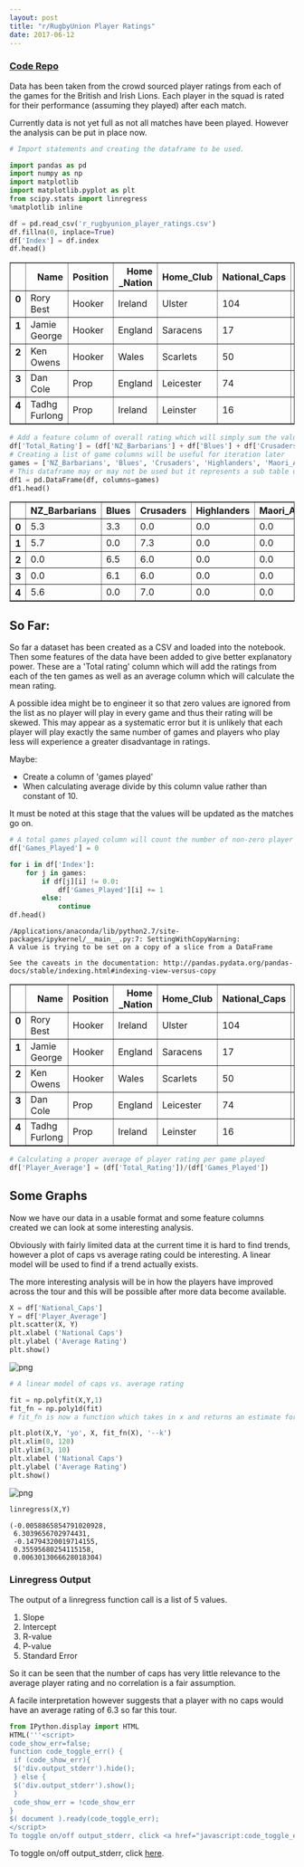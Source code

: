 ```yaml
---
layout: post
title: "r/RugbyUnion Player Ratings"
date: 2017-06-12
---
```


### [Code Repo](https://github.com/LEO-E-100/Rock-Paper-Scissors)

Data has been taken from the crowd sourced player ratings from each of the games for the British and Irish Lions. Each player in the squad is rated for their performance (assuming they played) after each match.

Currently data is not yet full as not all matches have been played. However the analysis can be put in place now.


```python
# Import statements and creating the dataframe to be used.

import pandas as pd
import numpy as np
import matplotlib
import matplotlib.pyplot as plt
from scipy.stats import linregress
%matplotlib inline

df = pd.read_csv('r_rugbyunion_player_ratings.csv')
df.fillna(0, inplace=True)
df['Index'] = df.index
df.head()
```




<div>
<style>
    .dataframe thead tr:only-child th {
        text-align: right;
    }

    .dataframe thead th {
        text-align: left;
    }

    .dataframe tbody tr th {
        vertical-align: top;
    }
</style>
<table border="1" class="dataframe">
  <thead>
    <tr style="text-align: right;">
      <th></th>
      <th>Name</th>
      <th>Position</th>
      <th>Home _Nation</th>
      <th>Home_Club</th>
      <th>National_Caps</th>
      <th>Lions_Caps</th>
      <th>NZ_Barbarians</th>
      <th>Blues</th>
      <th>Crusaders</th>
      <th>Highlanders</th>
      <th>Maori_All_Blacks</th>
      <th>Chiefs</th>
      <th>All_Blacks_1</th>
      <th>Hurricanes</th>
      <th>All_Blacks_2</th>
      <th>All_Blacks_3</th>
      <th>All_Blacks_Avg</th>
      <th>Index</th>
    </tr>
  </thead>
  <tbody>
    <tr>
      <th>0</th>
      <td>Rory Best</td>
      <td>Hooker</td>
      <td>Ireland</td>
      <td>Ulster</td>
      <td>104</td>
      <td>0</td>
      <td>5.3</td>
      <td>3.3</td>
      <td>0.0</td>
      <td>0.0</td>
      <td>0.0</td>
      <td>0.0</td>
      <td>0.0</td>
      <td>0.0</td>
      <td>0.0</td>
      <td>0.0</td>
      <td>0.0</td>
      <td>0</td>
    </tr>
    <tr>
      <th>1</th>
      <td>Jamie George</td>
      <td>Hooker</td>
      <td>England</td>
      <td>Saracens</td>
      <td>17</td>
      <td>0</td>
      <td>5.7</td>
      <td>0.0</td>
      <td>7.3</td>
      <td>0.0</td>
      <td>0.0</td>
      <td>0.0</td>
      <td>0.0</td>
      <td>0.0</td>
      <td>0.0</td>
      <td>0.0</td>
      <td>0.0</td>
      <td>1</td>
    </tr>
    <tr>
      <th>2</th>
      <td>Ken Owens</td>
      <td>Hooker</td>
      <td>Wales</td>
      <td>Scarlets</td>
      <td>50</td>
      <td>0</td>
      <td>0.0</td>
      <td>6.5</td>
      <td>6.0</td>
      <td>0.0</td>
      <td>0.0</td>
      <td>0.0</td>
      <td>0.0</td>
      <td>0.0</td>
      <td>0.0</td>
      <td>0.0</td>
      <td>0.0</td>
      <td>2</td>
    </tr>
    <tr>
      <th>3</th>
      <td>Dan Cole</td>
      <td>Prop</td>
      <td>England</td>
      <td>Leicester</td>
      <td>74</td>
      <td>3</td>
      <td>0.0</td>
      <td>6.1</td>
      <td>6.0</td>
      <td>0.0</td>
      <td>0.0</td>
      <td>0.0</td>
      <td>0.0</td>
      <td>0.0</td>
      <td>0.0</td>
      <td>0.0</td>
      <td>0.0</td>
      <td>3</td>
    </tr>
    <tr>
      <th>4</th>
      <td>Tadhg Furlong</td>
      <td>Prop</td>
      <td>Ireland</td>
      <td>Leinster</td>
      <td>16</td>
      <td>0</td>
      <td>5.6</td>
      <td>0.0</td>
      <td>7.0</td>
      <td>0.0</td>
      <td>0.0</td>
      <td>0.0</td>
      <td>0.0</td>
      <td>0.0</td>
      <td>0.0</td>
      <td>0.0</td>
      <td>0.0</td>
      <td>4</td>
    </tr>
  </tbody>
</table>
</div>




```python
# Add a feature column of overall rating which will simply sum the values in the game columns
df['Total_Rating'] = (df['NZ_Barbarians'] + df['Blues'] + df['Crusaders'] + df['Highlanders'] + df['Maori_All_Blacks'] + df['Chiefs'] + df['All_Blacks_1'] + df ['Hurricanes'] + df['All_Blacks_2'] + df['All_Blacks_3'])
# Creating a list of game columns will be useful for iteration later
games = ['NZ_Barbarians', 'Blues', 'Crusaders', 'Highlanders', 'Maori_All_Blacks', 'Chiefs', 'All_Blacks_1', 'Hurricanes', 'All_Blacks_2', 'All_Blacks_3']
# This dataframe may or may not be used but it represents a sub table of all player ratings without names etc.
df1 = pd.DataFrame(df, columns=games)
df1.head()
```




<div>
<style>
    .dataframe thead tr:only-child th {
        text-align: right;
    }

    .dataframe thead th {
        text-align: left;
    }

    .dataframe tbody tr th {
        vertical-align: top;
    }
</style>
<table border="1" class="dataframe">
  <thead>
    <tr style="text-align: right;">
      <th></th>
      <th>NZ_Barbarians</th>
      <th>Blues</th>
      <th>Crusaders</th>
      <th>Highlanders</th>
      <th>Maori_All_Blacks</th>
      <th>Chiefs</th>
      <th>All_Blacks_1</th>
      <th>Hurricanes</th>
      <th>All_Blacks_2</th>
      <th>All_Blacks_3</th>
    </tr>
  </thead>
  <tbody>
    <tr>
      <th>0</th>
      <td>5.3</td>
      <td>3.3</td>
      <td>0.0</td>
      <td>0.0</td>
      <td>0.0</td>
      <td>0.0</td>
      <td>0.0</td>
      <td>0.0</td>
      <td>0.0</td>
      <td>0.0</td>
    </tr>
    <tr>
      <th>1</th>
      <td>5.7</td>
      <td>0.0</td>
      <td>7.3</td>
      <td>0.0</td>
      <td>0.0</td>
      <td>0.0</td>
      <td>0.0</td>
      <td>0.0</td>
      <td>0.0</td>
      <td>0.0</td>
    </tr>
    <tr>
      <th>2</th>
      <td>0.0</td>
      <td>6.5</td>
      <td>6.0</td>
      <td>0.0</td>
      <td>0.0</td>
      <td>0.0</td>
      <td>0.0</td>
      <td>0.0</td>
      <td>0.0</td>
      <td>0.0</td>
    </tr>
    <tr>
      <th>3</th>
      <td>0.0</td>
      <td>6.1</td>
      <td>6.0</td>
      <td>0.0</td>
      <td>0.0</td>
      <td>0.0</td>
      <td>0.0</td>
      <td>0.0</td>
      <td>0.0</td>
      <td>0.0</td>
    </tr>
    <tr>
      <th>4</th>
      <td>5.6</td>
      <td>0.0</td>
      <td>7.0</td>
      <td>0.0</td>
      <td>0.0</td>
      <td>0.0</td>
      <td>0.0</td>
      <td>0.0</td>
      <td>0.0</td>
      <td>0.0</td>
    </tr>
  </tbody>
</table>
</div>



## So Far:

So far a dataset has been created as a CSV and loaded into the notebook. Then some features of the data have been added to give better explanatory power. These are a 'Total rating' column which will add the ratings from each of the ten games as well as an average column which will calculate the mean rating.

A possible idea might be to engineer it so that zero values are ignored from the list as no player will play in every game and thus their rating will be skewed. This may appear as a systematic error but it is unlikely that each player will play exactly the same number of games and players who play less will experience a greater disadvantage in ratings.

Maybe:
- Create a column of 'games played'
- When calculating average divide by this column value rather than constant of 10.

It must be noted at this stage that the values will be updated as the matches go on.



```python
# A total games played column will count the number of non-zero player ratings for each player and store in a new column.
df['Games_Played'] = 0

for i in df['Index']:
    for j in games:
        if df[j][i] != 0.0:
            df['Games_Played'][i] += 1
        else:
            continue
df.head()
```

    /Applications/anaconda/lib/python2.7/site-packages/ipykernel/__main__.py:7: SettingWithCopyWarning:
    A value is trying to be set on a copy of a slice from a DataFrame

    See the caveats in the documentation: http://pandas.pydata.org/pandas-docs/stable/indexing.html#indexing-view-versus-copy





<div>
<style>
    .dataframe thead tr:only-child th {
        text-align: right;
    }

    .dataframe thead th {
        text-align: left;
    }

    .dataframe tbody tr th {
        vertical-align: top;
    }
</style>
<table border="1" class="dataframe">
  <thead>
    <tr style="text-align: right;">
      <th></th>
      <th>Name</th>
      <th>Position</th>
      <th>Home _Nation</th>
      <th>Home_Club</th>
      <th>National_Caps</th>
      <th>Lions_Caps</th>
      <th>NZ_Barbarians</th>
      <th>Blues</th>
      <th>Crusaders</th>
      <th>Highlanders</th>
      <th>Maori_All_Blacks</th>
      <th>Chiefs</th>
      <th>All_Blacks_1</th>
      <th>Hurricanes</th>
      <th>All_Blacks_2</th>
      <th>All_Blacks_3</th>
      <th>All_Blacks_Avg</th>
      <th>Index</th>
      <th>Total_Rating</th>
      <th>Games_Played</th>
    </tr>
  </thead>
  <tbody>
    <tr>
      <th>0</th>
      <td>Rory Best</td>
      <td>Hooker</td>
      <td>Ireland</td>
      <td>Ulster</td>
      <td>104</td>
      <td>0</td>
      <td>5.3</td>
      <td>3.3</td>
      <td>0.0</td>
      <td>0.0</td>
      <td>0.0</td>
      <td>0.0</td>
      <td>0.0</td>
      <td>0.0</td>
      <td>0.0</td>
      <td>0.0</td>
      <td>0.0</td>
      <td>0</td>
      <td>8.6</td>
      <td>2</td>
    </tr>
    <tr>
      <th>1</th>
      <td>Jamie George</td>
      <td>Hooker</td>
      <td>England</td>
      <td>Saracens</td>
      <td>17</td>
      <td>0</td>
      <td>5.7</td>
      <td>0.0</td>
      <td>7.3</td>
      <td>0.0</td>
      <td>0.0</td>
      <td>0.0</td>
      <td>0.0</td>
      <td>0.0</td>
      <td>0.0</td>
      <td>0.0</td>
      <td>0.0</td>
      <td>1</td>
      <td>13.0</td>
      <td>2</td>
    </tr>
    <tr>
      <th>2</th>
      <td>Ken Owens</td>
      <td>Hooker</td>
      <td>Wales</td>
      <td>Scarlets</td>
      <td>50</td>
      <td>0</td>
      <td>0.0</td>
      <td>6.5</td>
      <td>6.0</td>
      <td>0.0</td>
      <td>0.0</td>
      <td>0.0</td>
      <td>0.0</td>
      <td>0.0</td>
      <td>0.0</td>
      <td>0.0</td>
      <td>0.0</td>
      <td>2</td>
      <td>12.5</td>
      <td>2</td>
    </tr>
    <tr>
      <th>3</th>
      <td>Dan Cole</td>
      <td>Prop</td>
      <td>England</td>
      <td>Leicester</td>
      <td>74</td>
      <td>3</td>
      <td>0.0</td>
      <td>6.1</td>
      <td>6.0</td>
      <td>0.0</td>
      <td>0.0</td>
      <td>0.0</td>
      <td>0.0</td>
      <td>0.0</td>
      <td>0.0</td>
      <td>0.0</td>
      <td>0.0</td>
      <td>3</td>
      <td>12.1</td>
      <td>2</td>
    </tr>
    <tr>
      <th>4</th>
      <td>Tadhg Furlong</td>
      <td>Prop</td>
      <td>Ireland</td>
      <td>Leinster</td>
      <td>16</td>
      <td>0</td>
      <td>5.6</td>
      <td>0.0</td>
      <td>7.0</td>
      <td>0.0</td>
      <td>0.0</td>
      <td>0.0</td>
      <td>0.0</td>
      <td>0.0</td>
      <td>0.0</td>
      <td>0.0</td>
      <td>0.0</td>
      <td>4</td>
      <td>12.6</td>
      <td>2</td>
    </tr>
  </tbody>
</table>
</div>




```python
# Calculating a proper average of player rating per game played
df['Player_Average'] = (df['Total_Rating'])/(df['Games_Played'])
```


## Some Graphs

Now we have our data in a usable format and some feature columns created we can look at some interesting analysis.

Obviously with fairly limited data at the current time it is hard to find trends, however a plot of caps vs average rating could be interesting. A linear model will be used to find if a trend actually exists.

The more interesting analysis will be in how the players have improved across the tour and this will be possible after more data become available.


```python
X = df['National_Caps']
Y = df['Player_Average']
plt.scatter(X, Y)
plt.xlabel ('National Caps')
plt.ylabel ('Average Rating')
plt.show()
```


![png](../img/RugbyGraph_1.png)



```python
# A linear model of caps vs. average rating

fit = np.polyfit(X,Y,1)
fit_fn = np.poly1d(fit)
# fit_fn is now a function which takes in x and returns an estimate for y

plt.plot(X,Y, 'yo', X, fit_fn(X), '--k')
plt.xlim(0, 120)
plt.ylim(3, 10)
plt.xlabel ('National Caps')
plt.ylabel ('Average Rating')
plt.show()
```


![png](../img/RugbyGraph_2.png)



```python
linregress(X,Y)
```




    (-0.0058865854791020928,
     6.3039656702974431,
     -0.14794320019714155,
     0.35595680254115158,
     0.0063013066628018304)



### Linregress Output

The output of a linregress function call is a list of 5 values.
1. Slope
2. Intercept
3. R-value
4. P-value
5. Standard Error

So it can be seen that the number of caps has very little relevance to the average player rating and no correlation is a fair assumption.

A facile interpretation however suggests that a player with no caps would have an average rating of 6.3 so far this tour.


```python
from IPython.display import HTML
HTML('''<script>
code_show_err=false;
function code_toggle_err() {
 if (code_show_err){
 $('div.output_stderr').hide();
 } else {
 $('div.output_stderr').show();
 }
 code_show_err = !code_show_err
}
$( document ).ready(code_toggle_err);
</script>
To toggle on/off output_stderr, click <a href="javascript:code_toggle_err()">here</a>.''')
```




<script>
code_show_err=false;
function code_toggle_err() {
 if (code_show_err){
 $('div.output_stderr').hide();
 } else {
 $('div.output_stderr').show();
 }
 code_show_err = !code_show_err
}
$( document ).ready(code_toggle_err);
</script>
To toggle on/off output_stderr, click <a href="javascript:code_toggle_err()">here</a>.




```python

```
